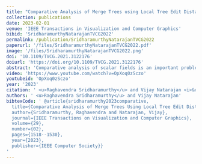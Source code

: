 ```yaml
---
title: "Comparative Analysis of Merge Trees using Local Tree Edit Distance"
collection: publications
date: 2023-02-01
venue: 'IEEE Transactions in Visualization and Computer Graphics'
bibid: 'SridharamurthyNatarajanTVCG2022'
permalink: /publication/SridharamurthyNatarajanTVCG2022
paperurl: '/files/SridharamurthyNatarajanTVCG2022.pdf'
image: '/files/SridharamurthyNatarajanTVCG2022.png'
doi: '10.1109/TVCG.2021.3122176'
doiurl: 'https://doi.org/10.1109/TVCG.2021.3122176'
abstract: 'Comparative analysis of scalar fields is an important problem with various applications including feature-directed visualization and feature tracking in time-varying data. Comparing topological structures that are abstract and succinct representations of the scalar fields lead to faster and meaningful comparison. While there are many distance or similarity measures to compare topological structures in a global context, there are no known measures for comparing topological structures locally. While the global measures have many applications, they do not directly lend themselves to fine-grained analysis across multiple scales. We define a local variant of the tree edit distance and apply it towards local comparative analysis of merge trees with support for finer analysis. We also present experimental results on time-varying scalar fields, 3D cryo-electron microscopy data, and other synthetic data sets to show the utility of this approach in applications like symmetry detection and feature tracking.'
video: 'https://www.youtube.com/watch?v=OpXoq0zSczo'
youtubeid: 'OpXoq0zSczo'
year: '2023'
citation: ' <u>Raghavendra Sridharamurthy</u> and Vijay Natarajan <i>&quot;Comparative Analysis of Merge Trees using Local Tree Edit Distance&quot;</i> IEEE Transactions in Visualization and Computer Graphics, 2023'
authors: ' <u>Raghavendra Sridharamurthy</u> and Vijay Natarajan'
bibtexCode: ' @article{sridharamurthy2023comparative,
  title={Comparative Analysis of Merge Trees Using Local Tree Edit Distance},
  author={Sridharamurthy, Raghavendra and Natarajan, Vijay},
  journal={IEEE Transactions on Visualization and Computer Graphics},
  volume={29},
  number={02},
  pages={1518--1530},
  year={2023},
  publisher={IEEE Computer Society}}
'
---
```

